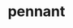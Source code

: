 ---
title: "pennant"
layout: cache
categories: [package, v0.18.1]
meta: {"versions": ["0.9"], "compilers": ["gcc@=7.3.1"], "oss": ["amzn2"], "platforms": ["linux"], "targets": ["aarch64", "graviton2", "x86_64_v3", "x86_64_v4"], "stacks": ["aws-ahug", "aws-ahug-aarch64", "root"], "num_specs": 4, "num_specs_by_stack": {"aws-ahug-aarch64": 2, "root": 4, "aws-ahug": 2}}
spec_details: [{"hash": "svoev7moyzugq5svgbmh466vzx3n4hcl", "compiler": "gcc@=7.3.1", "versions": ["0.9"], "os": "amzn2", "platform": "linux", "target": "graviton2", "variants": ["~debug", "+mpi", "+openmp"], "stacks": ["aws-ahug-aarch64", "root"], "size": "-", "tarball": "https://binaries.spack.io/v0.18.1/build_cache/linux-amzn2-graviton2/gcc-7.3.1/pennant-0.9/linux-amzn2-graviton2-gcc-7.3.1-pennant-0.9-svoev7moyzugq5svgbmh466vzx3n4hcl.spack"}, {"hash": "5xhjwuqntapppnab5x325gudwvmeqzgq", "compiler": "gcc@=7.3.1", "versions": ["0.9"], "os": "amzn2", "platform": "linux", "target": "aarch64", "variants": ["~debug", "+mpi", "+openmp"], "stacks": ["aws-ahug-aarch64", "root"], "size": "-", "tarball": "https://binaries.spack.io/v0.18.1/build_cache/linux-amzn2-aarch64/gcc-7.3.1/pennant-0.9/linux-amzn2-aarch64-gcc-7.3.1-pennant-0.9-5xhjwuqntapppnab5x325gudwvmeqzgq.spack"}, {"hash": "o7ujweocwep43iu27g53xvmdgjsbrbor", "compiler": "gcc@=7.3.1", "versions": ["0.9"], "os": "amzn2", "platform": "linux", "target": "x86_64_v4", "variants": ["~debug", "+mpi", "+openmp"], "stacks": ["aws-ahug", "root"], "size": "-", "tarball": "https://binaries.spack.io/v0.18.1/build_cache/linux-amzn2-x86_64_v4/gcc-7.3.1/pennant-0.9/linux-amzn2-x86_64_v4-gcc-7.3.1-pennant-0.9-o7ujweocwep43iu27g53xvmdgjsbrbor.spack"}, {"hash": "svru6tja2k53gkwaawzuj672nxcnwcjl", "compiler": "gcc@=7.3.1", "versions": ["0.9"], "os": "amzn2", "platform": "linux", "target": "x86_64_v3", "variants": ["~debug", "+mpi", "+openmp"], "stacks": ["aws-ahug", "root"], "size": "-", "tarball": "https://binaries.spack.io/v0.18.1/build_cache/linux-amzn2-x86_64_v3/gcc-7.3.1/pennant-0.9/linux-amzn2-x86_64_v3-gcc-7.3.1-pennant-0.9-svru6tja2k53gkwaawzuj672nxcnwcjl.spack"}]
---